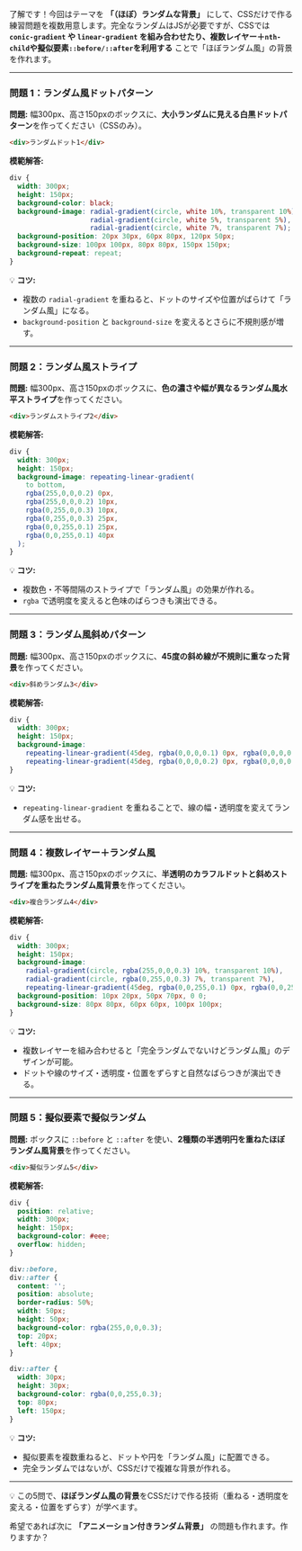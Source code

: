了解です！今回はテーマを **「（ほぼ）ランダムな背景」** にして、CSSだけで作る練習問題を複数用意します。完全なランダムはJSが必要ですが、CSSでは **`conic-gradient` や `linear-gradient` を組み合わせたり、複数レイヤー＋`nth-child`や擬似要素`::before/::after`を利用する** ことで「ほぼランダム風」の背景を作れます。

---

### 問題 1：ランダム風ドットパターン

**問題:**
幅300px、高さ150pxのボックスに、**大小ランダムに見える白黒ドットパターン**を作ってください（CSSのみ）。

```html
<div>ランダムドット1</div>
```

**模範解答:**

```css
div {
  width: 300px;
  height: 150px;
  background-color: black;
  background-image: radial-gradient(circle, white 10%, transparent 10%),
                    radial-gradient(circle, white 5%, transparent 5%),
                    radial-gradient(circle, white 7%, transparent 7%);
  background-position: 20px 30px, 60px 80px, 120px 50px;
  background-size: 100px 100px, 80px 80px, 150px 150px;
  background-repeat: repeat;
}
```

💡 **コツ:**

* 複数の `radial-gradient` を重ねると、ドットのサイズや位置がばらけて「ランダム風」になる。
* `background-position` と `background-size` を変えるとさらに不規則感が増す。

---

### 問題 2：ランダム風ストライプ

**問題:**
幅300px、高さ150pxのボックスに、**色の濃さや幅が異なるランダム風水平ストライプ**を作ってください。

```html
<div>ランダムストライプ2</div>
```

**模範解答:**

```css
div {
  width: 300px;
  height: 150px;
  background-image: repeating-linear-gradient(
    to bottom,
    rgba(255,0,0,0.2) 0px,
    rgba(255,0,0,0.2) 10px,
    rgba(0,255,0,0.3) 10px,
    rgba(0,255,0,0.3) 25px,
    rgba(0,0,255,0.1) 25px,
    rgba(0,0,255,0.1) 40px
  );
}
```

💡 **コツ:**

* 複数色・不等間隔のストライプで「ランダム風」の効果が作れる。
* `rgba` で透明度を変えると色味のばらつきも演出できる。

---

### 問題 3：ランダム風斜めパターン

**問題:**
幅300px、高さ150pxのボックスに、**45度の斜め線が不規則に重なった背景**を作ってください。

```html
<div>斜めランダム3</div>
```

**模範解答:**

```css
div {
  width: 300px;
  height: 150px;
  background-image:
    repeating-linear-gradient(45deg, rgba(0,0,0,0.1) 0px, rgba(0,0,0,0.1) 10px, transparent 10px, transparent 20px),
    repeating-linear-gradient(45deg, rgba(0,0,0,0.2) 0px, rgba(0,0,0,0.2) 15px, transparent 15px, transparent 25px);
}
```

💡 **コツ:**

* `repeating-linear-gradient` を重ねることで、線の幅・透明度を変えてランダム感を出せる。

---

### 問題 4：複数レイヤー＋ランダム風

**問題:**
幅300px、高さ150pxのボックスに、**半透明のカラフルドットと斜めストライプを重ねたランダム風背景**を作ってください。

```html
<div>複合ランダム4</div>
```

**模範解答:**

```css
div {
  width: 300px;
  height: 150px;
  background-image:
    radial-gradient(circle, rgba(255,0,0,0.3) 10%, transparent 10%),
    radial-gradient(circle, rgba(0,255,0,0.3) 7%, transparent 7%),
    repeating-linear-gradient(45deg, rgba(0,0,255,0.1) 0px, rgba(0,0,255,0.1) 15px, transparent 15px, transparent 30px);
  background-position: 10px 20px, 50px 70px, 0 0;
  background-size: 80px 80px, 60px 60px, 100px 100px;
}
```

💡 **コツ:**

* 複数レイヤーを組み合わせると「完全ランダムでないけどランダム風」のデザインが可能。
* ドットや線のサイズ・透明度・位置をずらすと自然なばらつきが演出できる。

---

### 問題 5：擬似要素で擬似ランダム

**問題:**
ボックスに `::before` と `::after` を使い、**2種類の半透明円を重ねたほぼランダム風背景**を作ってください。

```html
<div>擬似ランダム5</div>
```

**模範解答:**

```css
div {
  position: relative;
  width: 300px;
  height: 150px;
  background-color: #eee;
  overflow: hidden;
}

div::before,
div::after {
  content: '';
  position: absolute;
  border-radius: 50%;
  width: 50px;
  height: 50px;
  background-color: rgba(255,0,0,0.3);
  top: 20px;
  left: 40px;
}

div::after {
  width: 30px;
  height: 30px;
  background-color: rgba(0,0,255,0.3);
  top: 80px;
  left: 150px;
}
```

💡 **コツ:**

* 擬似要素を複数重ねると、ドットや円を「ランダム風」に配置できる。
* 完全ランダムではないが、CSSだけで複雑な背景が作れる。

---

💡 この5問で、**ほぼランダム風の背景**をCSSだけで作る技術（重ねる・透明度を変える・位置をずらす）が学べます。

希望であれば次に **「アニメーション付きランダム背景」** の問題も作れます。作りますか？
